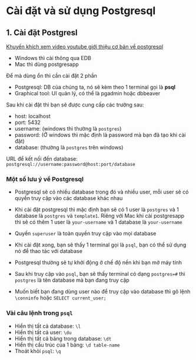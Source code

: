# Cài đặt và sử dụng Postgresql

## 1. Cài đặt Postgresl

[Khuyến khích xem video youtube giới thiệu cơ bản về postgresql](https://youtu.be/OUlLQK_gN8k)

- Windows thì cài thông qua EDB
- Mac thì dùng postgresapp

Để mà dùng ổn thì cần cài đặt 2 phần

- Postgresql: DB của chúng ta, nó sẽ kèm theo 1 terminal gọi là **psql**
- Graphical tool: UI quản lý, có thể là pgadmin hoặc dbbeaver

Sau khi cài đặt thì bạn sẽ được cung cấp các trường sau:

- host: localhost
- port: 5432
- username: (windows thì thường là `postgres`)
- password: (Ở windows thì mặc định là password mà bạn đã tạo khi cài đặt)
- database: (thường là `postgres` trên windows)

URL để kết nối đến database: `postgresql://username:password@host:port/database`

### Một số lưu ý về Postgresql

- Postgresql sẽ có nhiều database trong đó và nhiều user, mỗi user sẽ có quyền truy cập vào các database khác nhau

- Khi cài đặt postgresql thì mặc định bạn sẽ có 1 user là `postgres` và 1 database là `postgres` và `template1`. Riêng với Mac khi cài postgresapp thì sẽ có thêm 1 user là `your-username` và 1 database là `your-username`

- Quyền `superuser` là toàn quyền truy cập vào mọi database

- Khi cài đặt xong, bạn sẽ thấy 1 terminal gọi là `psql`, bạn có thể sử dụng nó để thao tác với database

- Postgresql thường sẽ tự khởi động ở chế độ nền khi bạn mở máy tính

- Sau khi truy cập vào `psql`, bạn sẽ thấy terminal có dạng `postgres=#` thì `postgres` là tên database mà bạn đang truy cập

- Muốn biết bạn đang dùng user nào để truy cập vào database thì gõ lệnh `\conninfo` hoặc `SELECT current_user;`

### Vài câu lệnh trong `psql`

- Hiển thị tất cả database: `\l`
- Hiển thị tất cả user: `\du`
- Hiển thị tất cả bảng trong database: `\dt`
- Hiển thị cấu trúc của 1 bảng: `\d table-name`
- Thoát khỏi `psql`: `\q`